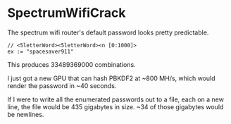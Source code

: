 # SpectrumWifiCrack
The spectrum wifi router's default password looks pretty predictable.
```
// <5letterWord><5letterWord><n [0:1000]>
ex := "spacesaver911"
```

This produces 33489369000 combinations. 

I just got a new GPU that can hash PBKDF2 at ~800 MH/s, which would render the password in ~40 seconds.

If I were to write all the enumerated passwords out to a file, each on a new line, the file would be 435 gigabytes in size. ~34 of those gigabytes would be newlines.


